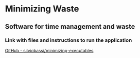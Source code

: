 # Minimizing Waste

## Software for time management and waste

### Link with files and instructions to run the application

[GitHub - silviobassi/minimizing-executables](https://github.com/silviobassi/minimizing-executables)
